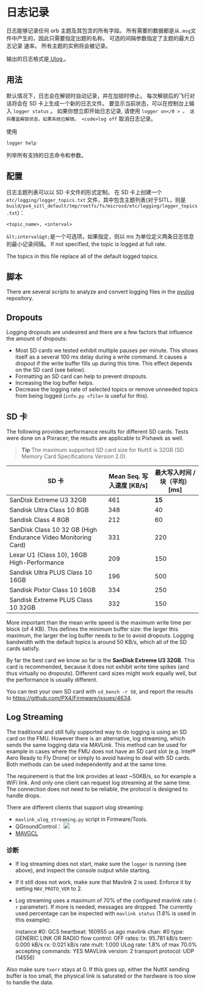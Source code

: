 # 日志记录

日志能够记录任何 orb 主题及其包含的所有字段。 所有需要的数据都是从` .msg `文件中产生的，因此只需要指定出题的名称。 可选的间隔参数指定了主题的最大日志记录 速率。 所有主题的实例将会被记录。

输出的日志格式是[ Ulog ](../log/ulog_file_format.md) 。

## 用法

默认情况下，日志会在解锁时自动记录，并在加锁时停止。 每次解锁后的飞行对话将会在 SD 卡上生成一个新的日志文件。 要显示当前状态，可以在控制台上输入 `logger status` 。 如果你想立即开始日志记录, 请使用 `logger on</0 > 。 这将覆盖解锁状态，如果系统已解锁。 <code>log off` 取消日志记录。

使用

    logger help
    

列举所有支持的日志命令和参数。

## 配置

日志主题列表可以以 SD 卡文件的形式定制。 在 SD 卡上创建一个 `etc/logging/logger_topics.txt` 文件，其中包含主题列表(对于SITL，则是`build/px4_sitl_default/tmp/rootfs/fs/microsd/etc/logging/logger_topics.txt`)：

    <topic_name>, <interval>
    

`&lt;interval&gt;`是一个可选项，如果指定，则以 ms 为单位定义两条日志信息的最小记录间隔。 If not specified, the topic is logged at full rate.

The topics in this file replace all of the default logged topics.

## 脚本

There are several scripts to analyze and convert logging files in the [pyulog](https://github.com/PX4/pyulog) repository.

## Dropouts

Logging dropouts are undesired and there are a few factors that influence the amount of dropouts:

- Most SD cards we tested exhibit multiple pauses per minute. This shows itself as a several 100 ms delay during a write command. It causes a dropout if the write buffer fills up during this time. This effect depends on the SD card (see below).
- Formatting an SD card can help to prevent dropouts.
- Increasing the log buffer helps.
- Decrease the logging rate of selected topics or remove unneeded topics from being logged (`info.py <file>` is useful for this).

## SD 卡

The following provides performance results for different SD cards. Tests were done on a Pixracer; the results are applicable to Pixhawk as well.

> **Tip** The maximum supported SD card size for NuttX is 32GB (SD Memory Card Specifications Version 2.0).

| SD 卡                                                          | Mean Seq. 写入速度 [KB/s] | 最大写入时间 / 块（平均） [ms] |
| ------------------------------------------------------------- | --------------------- | ------------------- |
| SanDisk Extreme U3 32GB                                       | 461                   | **15**              |
| Sandisk Ultra Class 10 8GB                                    | 348                   | 40                  |
| Sandisk Class 4 8GB                                           | 212                   | 60                  |
| SanDisk Class 10 32 GB (High Endurance Video Monitoring Card) | 331                   | 220                 |
| Lexar U1 (Class 10), 16GB High-Performance                    | 209                   | 150                 |
| Sandisk Ultra PLUS Class 10 16GB                              | 196                   | 500                 |
| Sandisk Pixtor Class 10 16GB                                  | 334                   | 250                 |
| Sandisk Extreme PLUS Class 10 32GB                            | 332                   | 150                 |

More important than the mean write speed is the maximum write time per block (of 4 KB). This defines the minimum buffer size: the larger this maximum, the larger the log buffer needs to be to avoid dropouts. Logging bandwidth with the default topics is around 50 KB/s, which all of the SD cards satisfy.

By far the best card we know so far is the **SanDisk Extreme U3 32GB**. This card is recommended, because it does not exhibit write time spikes (and thus virtually no dropouts). Different card sizes might work equally well, but the performance is usually different.

You can test your own SD card with `sd_bench -r 50`, and report the results to https://github.com/PX4/Firmware/issues/4634.

## Log Streaming

The traditional and still fully supported way to do logging is using an SD card on the FMU. However there is an alternative, log streaming, which sends the same logging data via MAVLink. This method can be used for example in cases where the FMU does not have an SD card slot (e.g. Intel® Aero Ready to Fly Drone) or simply to avoid having to deal with SD cards. Both methods can be used independently and at the same time.

The requirement is that the link provides at least ~50KB/s, so for example a WiFi link. And only one client can request log streaming at the same time. The connection does not need to be reliable, the protocol is designed to handle drops.

There are different clients that support ulog streaming:

- `mavlink_ulog_streaming.py` script in Firmware/Tools.
- QGroundControl： ![](../../assets/gcs/qgc-log-streaming.png)
- [MAVGCL](https://github.com/ecmnet/MAVGCL)

### 诊断

- If log streaming does not start, make sure the `logger` is running (see above), and inspect the console output while starting.
- If it still does not work, make sure that Mavlink 2 is used. Enforce it by setting `MAV_PROTO_VER` to 2.
- Log streaming uses a maximum of 70% of the configured mavlink rate (`-r` parameter). If more is needed, messages are dropped. The currently used percentage can be inspected with `mavlink status` (1.8% is used in this example):

    instance #0:
            GCS heartbeat:  160955 us ago
            mavlink chan: #0
            type:           GENERIC LINK OR RADIO
            flow control:   OFF
            rates:
            tx: 95.781 kB/s
            txerr: 0.000 kB/s
            rx: 0.021 kB/s
            rate mult: 1.000
            ULog rate: 1.8% of max 70.0%
            accepting commands: YES
            MAVLink version: 2
            transport protocol: UDP (14556)
    

Also make sure `txerr` stays at 0. If this goes up, either the NuttX sending buffer is too small, the physical link is saturated or the hardware is too slow to handle the data.